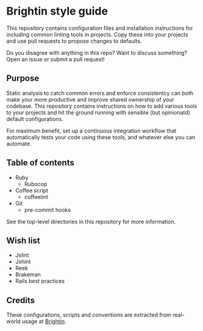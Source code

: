 # Brightin style guide

This repository contains configuration files and installation instructions for
including common linting tools in projects. Copy these into your projects and
use pull requests to propose changes to defaults.

Do you disagree with anything in this repo? Want to discuss something? Open an
issue or submit a pull request!

## Purpose

Static analysis to catch common errors and enforce consistentcy can both make
your more productive and improve shared ownership of your codebase. This
repository contains instructions on how to add various tools to your projects
and hit the ground running with sensible (but opinionatd) default
configurations.

For maximum benefit, set up a continuous integration workflow that automatically
tests your code using these tools, and whatever else you can automate.

## Table of contents

* Ruby
    - Rubocop
* Coffee script
    - coffeelint
* Git
    - pre-commit hooks

See the top-level directories in this repository for more information.

## Wish list

* Jslint
* Jshint
* Reek
* Brakeman
* Rails best practices

## Credits

These configurations, scripts and conventions are extracted from real-world
usage at [Brightin][].

[Brightin]: http://brightin.nl
